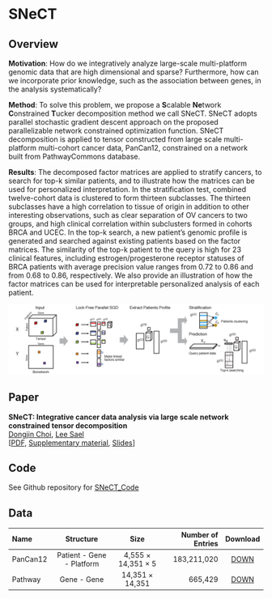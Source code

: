 # SNeCT

Overview
---------------

**Motivation**: How do we integratively analyze large-scale multi-platform genomic data that are high dimensional and sparse? Furthermore, how can we incorporate prior knowledge, such as the association between genes, in the analysis systematically?

**Method**: To solve this problem, we propose a **S**calable **Ne**twork **C**onstrained **T**ucker decomposition method we call SNeCT. SNeCT adopts parallel stochastic gradient descent approach on the proposed parallelizable network constrained optimization function. SNeCT decomposition is applied to tensor constructed from large scale multi-platform multi-cohort cancer data, PanCan12, constrained on a network built from PathwayCommons database.

**Results**: The decomposed factor matrices are applied to stratify cancers, to search for top-k similar patients, and to illustrate how the matrices can be used for personalized interpretation. In the stratification test, combined twelve-cohort data is clustered to form thirteen subclasses. The thirteen subclasses have a high correlation to tissue of origin in addition to other interesting observations, such as clear separation of OV cancers to two groups, and high clinical correlation within subclusters formed in cohorts BRCA and UCEC. In the top-k search, a new patient’s genomic profile is generated and searched against existing patients based on the factor matrices. The similarity of the top-k patient to the query is high for 23 clinical features, including estrogen/progesterone receptor statuses of BRCA patients with average precision value ranges from 0.72 to 0.86 and from 0.68 to 0.86, respectively. We also provide an illustration of how the factor matrices can be used for interpretable personalized analysis of each patient.

![scheme_img](/img/scheme.png)


Paper
---------------

**SNeCT: Integrative cancer data analysis via large scale network constrained tensor decomposition**  
[Dongjin Choi](https://skywalker5.github.io/), [Lee Sael](http://www3.cs.stonybrook.edu/~sael/)  
[[PDF](https://arxiv.org/pdf/1711.08095.pdf), [Supplementary material](/paper/Supplementary_Information.pdf), [Slides](/slide/SNeCT_171114.pdf)]

Code
---------------
See Github repository for [SNeCT_Code](https://github.com/skywalker5/SNeCT_code)


Data
---------------
| Name | Structure | Size | Number of Entries | Download |
| :------------ | :-----------: | :-------------: |------------: |:------------------: |
| PanCan12     | Patient - Gene - Platform | 4,555 &times; 14,351 &times; 5 | 183,211,020 | [DOWN](https://datalab.snu.ac.kr/data/SNeCT/pancan12_tensor.tar.gz) |
| Pathway    | Gene - Gene | 14,351 &times; 14,351 | 665,429 | [DOWN](https://datalab.snu.ac.kr/data/SNeCT/pathway_network.tar.gz) |
